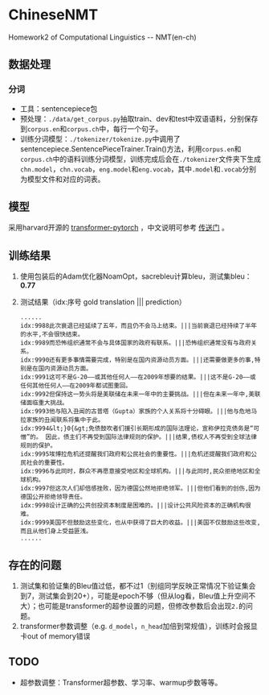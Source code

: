 # ChineseNMT

Homework2 of Computational Linguistics -- NMT(en-ch)

## 数据处理

### 分词

- 工具：sentencepiece包
- 预处理：`./data/get_corpus.py`抽取train、dev和test中双语语料，分别保存到`corpus.en`和`corpus.ch`中，每行一个句子。
- 训练分词模型：`./tokenizer/tokenize.py`中调用了sentencepiece.SentencePieceTrainer.Train()方法，利用`corpus.en`和`corpus.ch`中的语料训练分词模型，训练完成后会在`./tokenizer`文件夹下生成`chn.model`，`chn.vocab`，`eng.model`和`eng.vocab`，其中`.model`和`.vocab`分别为模型文件和对应的词表。

## 模型

采用harvard开源的 [transformer-pytorch](http://nlp.seas.harvard.edu/2018/04/03/attention.html) ，中文说明可参考 [传送门](https://zhuanlan.zhihu.com/p/144825330) 。

## 训练结果

1. 使用包装后的Adam优化器NoamOpt，sacrebleu计算bleu，测试集bleu：**0.77**

2. 测试结果（idx:序号 gold translation ||| prediction）

   ```
   ......
   idx:9988此次衰退已经延续了五年，而且仍不会马上结束。|||当前衰退已经持续了半年的水平,不会很快结束。
   idx:9989而恐怖组织通常不会与具体国家的政府有联系。|||恐怖组织通常没有与政府关系。
   idx:9990还有更多事情需要完成，特别是在国内资源动员方面。|||还需要做更多的事,特别是在国内资源动员方面。
   idx:9991这可不是G-20——或其他任何人——在2009年想要的结果。|||这不是G-20——或任何其他任何人——在2009年都试图重回。
   idx:9992但保持这一势头将是美联储在未来一年中的主要挑战。|||但在未来一年中,美联储面临重大挑战。
   idx:9993他与陷入丑闻的古普塔（Gupta）家族的个人关系将十分碍眼。|||他与危地马拉家族的丑闻联系将集中于此。
   idx:9994&lt;}0{&gt;免债鼓吹者们援引长期形成的国际法理论，宣称伊拉克债务是“可憎”的。 因此，债主们不再受到国际法律规则的保护。|||结果,债权人不再受到全球法律规则的保护。
   idx:9995埃博拉危机还提醒我们政府和公民社会的重要性。|||危机还提醒我们政府和公民社会的重要性。
   idx:9996与此同时，群众不再愿意接受地区和全球机构。|||与此同时,民众拒绝地区和全球机构。
   idx:9997但这次人们却倍感挫败，因为德国公然地拒绝领军。|||但他们看到的创伤,因为德国公开拒绝领导责任。
   idx:9998设计正确的公共创投资本制度是困难的。|||设计公共风险资本的正确机构很难。
   idx:9999美国不但鼓励这些变化，也从中获得了巨大的收益。|||美国不仅鼓励这些改变,而且从他们身上受益匪浅。
   ......
   ```

## 存在的问题

1. 测试集和验证集的Bleu值过低，都不过1（别组同学反映正常情况下验证集会到7，测试集会到20+），可能是epoch不够（但从log看，Bleu值上升空间不大）；也可能是transformer的超参设置的问题，但修改参数后会出现`2.`的问题。
2. transformer参数调整（e.g. `d_model`，`n_head`加倍到常规值），训练时会报显卡out of memory错误

## TODO

- 超参数调整：Transformer超参数、学习率、warmup步数等等。